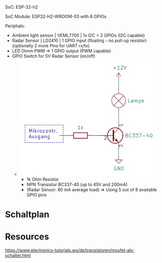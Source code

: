 SoC: ESP-32-h2

SoC Module: ESP32-H2-WROOM-03 with 8 GPIOs

Periphals:
- Ambient light sensor | VEML7700 | 1x I2C = 2 GPIOs (I2C capable)
- Radar Sensor | LD2410 | 1 GPIO input (floating - no pull-up resistor)  (optionally 2 more Pins for UART rx/tx)
- LED Dimm PWM => 1 GPIO output (PWM capable)
- GPIO Switch for 5V Radar Sensor (on/off)
  - ![NPN Transistor Schaltung.png](npn-transistor-schaltung.png)
    - 1k Ohm Resistor
    - NPN Transistor BC337-40  (up to 45V and 200mA)
    - (Radar Sensor: 80 mA average load)
=> Using 5 out of 8 available GPIO pins

# Schaltplan

# Resources
https://www.electronics-tutorials.ws/de/transistoren/mosfet-als-schalter.html
